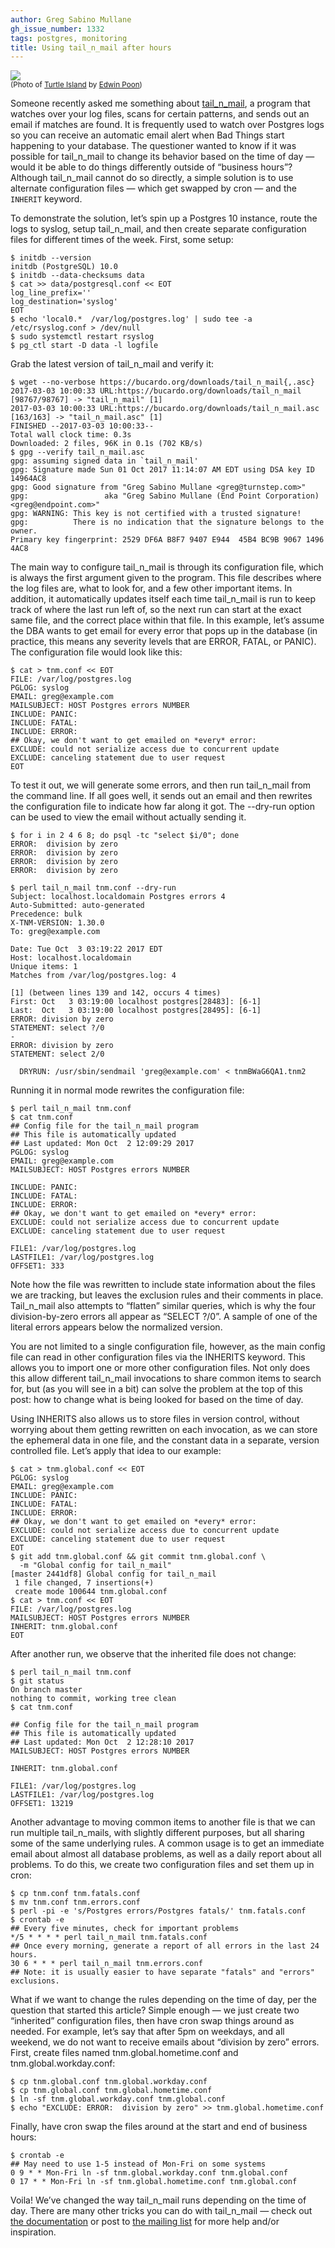 ```yaml
---
author: Greg Sabino Mullane
gh_issue_number: 1332
tags: postgres, monitoring
title: Using tail_n_mail after hours
---
```


<a href="/blog/2017/10/23/using-tailnmail-after-hours/image-0-big.jpeg" imageanchor="1"><img border="0" data-original-height="313" data-original-width="500" src="/blog/2017/10/23/using-tailnmail-after-hours/image-0.jpeg"/></a>   
<small>(Photo of [Turtle Island](https://flic.kr/p/bz2Vb4) by [Edwin Poon](https://www.flickr.com/photos/edwinpoon_gz/))</small>

Someone recently asked me something about
[tail_n_mail](https://bucardo.org/tail_n_mail/), a program that watches over your log files, scans for certain patterns,
and sends out an email if matches are found. It is frequently used to watch over
Postgres logs so you can receive an automatic email alert when Bad Things start happening
to your database. The questioner wanted to know if it was possible
for tail_n_mail to change its behavior based on the time of day — would it be able
to do things differently outside of “business hours”? Although tail_n_mail cannot
do so directly, a simple solution is to use alternate configuration files — which
get swapped by cron — and the `INHERIT` keyword.

To demonstrate the solution, let’s spin up a Postgres 10 instance, route the logs to syslog,
setup tail_n_mail, and then create separate configuration files for different times of the week.
First, some setup:

```text
$ initdb --version
initdb (PostgreSQL) 10.0
$ initdb --data-checksums data
$ cat >> data/postgresql.conf << EOT
log_line_prefix=''
log_destination='syslog'
EOT
$ echo 'local0.*  /var/log/postgres.log' | sudo tee -a /etc/rsyslog.conf > /dev/null
$ sudo systemctl restart rsyslog
$ pg_ctl start -D data -l logfile
```

Grab the latest version of tail_n_mail and verify it:

```text
$ wget --no-verbose https://bucardo.org/downloads/tail_n_mail{,.asc}
2017-03-03 10:00:33 URL:https://bucardo.org/downloads/tail_n_mail [98767/98767] -> "tail_n_mail" [1]
2017-03-03 10:00:33 URL:https://bucardo.org/downloads/tail_n_mail.asc [163/163] -> "tail_n_mail.asc" [1]
FINISHED --2017-03-03 10:00:33--
Total wall clock time: 0.3s
Downloaded: 2 files, 96K in 0.1s (702 KB/s)
$ gpg --verify tail_n_mail.asc
gpg: assuming signed data in `tail_n_mail'
gpg: Signature made Sun 01 Oct 2017 11:14:07 AM EDT using DSA key ID 14964AC8
gpg: Good signature from "Greg Sabino Mullane <greg@turnstep.com>"
gpg:                 aka "Greg Sabino Mullane (End Point Corporation) <greg@endpoint.com>"
gpg: WARNING: This key is not certified with a trusted signature!
gpg:          There is no indication that the signature belongs to the owner.
Primary key fingerprint: 2529 DF6A B8F7 9407 E944  45B4 BC9B 9067 1496 4AC8
```

The main way to configure tail_n_mail is through its configuration file, which is always the
first argument given to the program. This file describes where the log files are, what to look
for, and a few other important items. In addition, it automatically updates itself each time
tail_n_mail is run to keep track of where the last run left of, so the next run can start at
the exact same file, and the correct place within that file. In this example, let’s
assume the DBA wants to get email for every error that pops up in the database (in practice,
this means any severity levels that are
ERROR, FATAL, or PANIC). The configuration file
would look like this:

```
$ cat > tnm.conf << EOT
FILE: /var/log/postgres.log
PGLOG: syslog
EMAIL: greg@example.com
MAILSUBJECT: HOST Postgres errors NUMBER
INCLUDE: PANIC:
INCLUDE: FATAL:
INCLUDE: ERROR:
## Okay, we don't want to get emailed on *every* error:
EXCLUDE: could not serialize access due to concurrent update
EXCLUDE: canceling statement due to user request
EOT
```

To test it out, we will generate some errors, and then run tail_n_mail from the command line.
If all goes well, it sends out an email and then rewrites the configuration file to indicate
how far along it got. The --dry-run option can be used to view the email without actually sending it.

```text
$ for i in 2 4 6 8; do psql -tc "select $i/0"; done
ERROR:  division by zero
ERROR:  division by zero
ERROR:  division by zero
ERROR:  division by zero
```

```text
$ perl tail_n_mail tnm.conf --dry-run
Subject: localhost.localdomain Postgres errors 4
Auto-Submitted: auto-generated
Precedence: bulk
X-TNM-VERSION: 1.30.0
To: greg@example.com

Date: Tue Oct  3 03:19:22 2017 EDT
Host: localhost.localdomain
Unique items: 1
Matches from /var/log/postgres.log: 4

[1] (between lines 139 and 142, occurs 4 times)
First: Oct   3 03:19:00 localhost postgres[28483]: [6-1]
Last:  Oct   3 03:19:00 localhost postgres[28495]: [6-1]
ERROR: division by zero
STATEMENT: select ?/0
-
ERROR: division by zero
STATEMENT: select 2/0

  DRYRUN: /usr/sbin/sendmail 'greg@example.com' < tnmBWaG6QA1.tnm2
```

Running it in normal mode rewrites the configuration file:

```text
$ perl tail_n_mail tnm.conf
$ cat tnm.conf
## Config file for the tail_n_mail program
## This file is automatically updated
## Last updated: Mon Oct  2 12:09:29 2017
PGLOG: syslog
EMAIL: greg@example.com
MAILSUBJECT: HOST Postgres errors NUMBER

INCLUDE: PANIC:
INCLUDE: FATAL:
INCLUDE: ERROR:
## Okay, we don't want to get emailed on *every* error:
EXCLUDE: could not serialize access due to concurrent update
EXCLUDE: canceling statement due to user request

FILE1: /var/log/postgres.log
LASTFILE1: /var/log/postgres.log
OFFSET1: 333
```

Note how the file was rewritten to include state information about the files we are tracking, but
leaves the exclusion rules and their comments in place. Tail_n_mail also attempts to “flatten”
similar queries, which is why the four division-by-zero errors all appear as “SELECT ?/0”. A
sample of one of the literal errors appears below the normalized version.

You are not limited to a single configuration file, however, as the main config file can read in
other configuration files via the INHERITS keyword. This allows you to import one or more
other configuration files. Not only does this allow different
tail_n_mail invocations to share common items to search for, but (as you will see in a bit) can solve the problem
at the top of this post: how to change what is being looked for based on the time of day.

Using INHERITS also allows us to store files in version control, without worrying about
them getting rewritten on each invocation, as we can store the ephemeral data in one
file, and the constant data in a separate, version controlled file. Let’s apply that idea to
our example:

```text
$ cat > tnm.global.conf << EOT
PGLOG: syslog
EMAIL: greg@example.com
INCLUDE: PANIC:
INCLUDE: FATAL:
INCLUDE: ERROR:
## Okay, we don't want to get emailed on *every* error:
EXCLUDE: could not serialize access due to concurrent update
EXCLUDE: canceling statement due to user request
EOT
$ git add tnm.global.conf && git commit tnm.global.conf \
  -m "Global config for tail_n_mail"
[master 2441df8] Global config for tail_n_mail
 1 file changed, 7 insertions(+)
 create mode 100644 tnm.global.conf
$ cat > tnm.conf << EOT
FILE: /var/log/postgres.log
MAILSUBJECT: HOST Postgres errors NUMBER
INHERIT: tnm.global.conf
EOT
```

After another run, we observe that the inherited file does not change:

```text
$ perl tail_n_mail tnm.conf
$ git status
On branch master
nothing to commit, working tree clean
$ cat tnm.conf

## Config file for the tail_n_mail program
## This file is automatically updated
## Last updated: Mon Oct  2 12:28:10 2017
MAILSUBJECT: HOST Postgres errors NUMBER

INHERIT: tnm.global.conf

FILE1: /var/log/postgres.log
LASTFILE1: /var/log/postgres.log
OFFSET1: 13219
```

Another advantage to moving common items to another file is that we can run multiple tail_n_mails,
with slightly different purposes, but all sharing some of the same underlying rules.
A common usage is to get an immediate email about almost all database problems, as
well as a daily report about all problems. To do this, we create two configuration
files and set them up in cron:

```text
$ cp tnm.conf tnm.fatals.conf
$ mv tnm.conf tnm.errors.conf
$ perl -pi -e 's/Postgres errors/Postgres fatals/' tnm.fatals.conf
$ crontab -e
## Every five minutes, check for important problems
*/5 * * * * perl tail_n_mail tnm.fatals.conf
## Once every morning, generate a report of all errors in the last 24 hours.
30 6 * * * perl tail_n_mail tnm.errors.conf
## Note: it is usually easier to have separate "fatals" and "errors" exclusions.
```

What if we want to change the rules depending on the time of day, per the question that started this article?
Simple enough — we just create two “inherited” configuration files, then have cron swap things around as needed.
For example, let’s say that after 5pm on weekdays, and all weekend, we do not want to receive emails
about “division by zero” errors. First, create files named tnm.global.hometime.conf and tnm.global.workday.conf:

```text
$ cp tnm.global.conf tnm.global.workday.conf
$ cp tnm.global.conf tnm.global.hometime.conf
$ ln -sf tnm.global.workday.conf tnm.global.conf
$ echo "EXCLUDE: ERROR:  division by zero" >> tnm.global.hometime.conf
```

Finally, have cron swap the files around at the start and end of business hours:

```text
$ crontab -e
## May need to use 1-5 instead of Mon-Fri on some systems
0 9 * * Mon-Fri ln -sf tnm.global.workday.conf tnm.global.conf
0 17 * * Mon-Fri ln -sf tnm.global.hometime.conf tnm.global.conf
```

Voila! We’ve changed the way tail_n_mail runs depending on the time of day. There are
many other tricks you can do with tail_n_mail — check out [the documentation](https://bucardo.org/tail_n_mail/) or post to [the mailing list](https://mail.endcrypt.com/mailman/listinfo/tnm)
for more help and/or inspiration.
